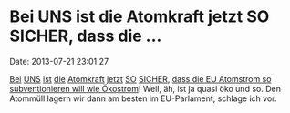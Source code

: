 Bei UNS ist die Atomkraft jetzt SO SICHER, dass die \...
========================================================

Date: 2013-07-21 23:01:27

[Bei](http://blog.fefe.de/?ts=af1c1576)
[UNS](http://blog.fefe.de/?ts=af2b5a8a)
[ist](http://blog.fefe.de/?ts=af3a4f69)
[die](http://blog.fefe.de/?ts=af44c901)
[Atomkraft](http://blog.fefe.de/?ts=af467b4d)
[jetzt](http://blog.fefe.de/?ts=af497ab4)
[SO](http://blog.fefe.de/?ts=aff164fc)
[SICHER](http://blog.fefe.de/?ts=affc4885), [dass die EU Atomstrom so
subventionieren will wie
Ökostrom](https://www.focus.de/finanzen/news/subventionen-fuer-kernkraftwerke-eu-bereitet-die-rueckkehr-der-atomkraft-vor_aid_1047880.html)!
Weil, äh, ist ja quasi öko und so. Den Atommüll lagern wir dann am
besten im EU-Parlament, schlage ich vor.
